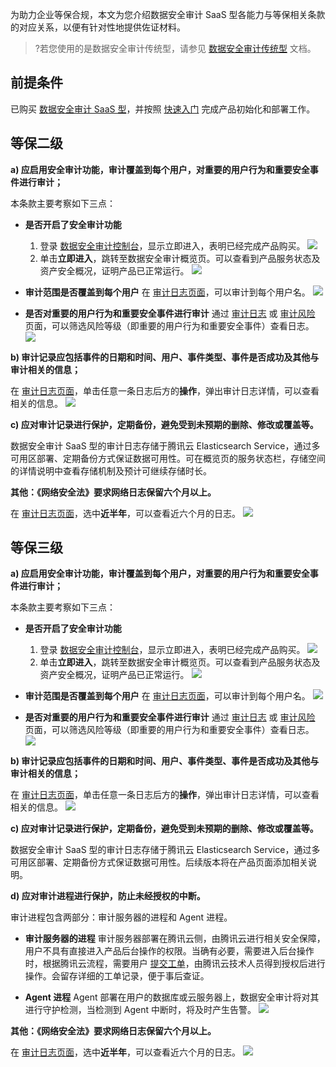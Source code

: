 为助力企业等保合规，本文为您介绍数据安全审计 SaaS 型各能力与等保相关条款的对应关系，以便有针对性地提供佐证材料。
>?若您使用的是数据安全审计传统型，请参见 [数据安全审计传统型](https://cloud.tencent.com/document/product/856/63886) 文档。

## 前提条件
已购买 [数据安全审计 SaaS 型](https://cloud.tencent.com/document/product/856/17379)，并按照 [快速入门](https://cloud.tencent.com/document/product/856/64700) 完成产品初始化和部署工作。

## 等保二级
**a) 应启用安全审计功能，审计覆盖到每个用户，对重要的用户行为和重要安全事件进行审计；**

本条款主要考察如下三点：
- **是否开启了安全审计功能**
  1. 登录 [数据安全审计控制台](https://console.cloud.tencent.com/cds/audit)，显示立即进入，表明已经完成产品购买。
  ![](https://qcloudimg.tencent-cloud.cn/raw/bef6d8fa05236237600a79625064c03b.png)
  2. 单击**立即进入**，跳转至数据安全审计概览页。可以查看到产品服务状态及资产安全概况，证明产品已正常运行。
![](https://qcloudimg.tencent-cloud.cn/raw/ad227cc784d2fc3bc005538312b0f307.png)

- **审计范围是否覆盖到每个用户**
在 [审计日志页面](https://console.cloud.tencent.com/dsaudit/log)，可以审计到每个用户名。
![](https://qcloudimg.tencent-cloud.cn/raw/7fc572cff390f0a0801c8e459b1bf592.png)

- **是否对重要的用户行为和重要安全事件进行审计**
通过 [审计日志](https://console.cloud.tencent.com/dsaudit/log) 或 [审计风险](https://console.cloud.tencent.com/dsaudit/risk) 页面，可以筛选风险等级（即重要的用户行为和重要安全事件）查看日志。
![](https://qcloudimg.tencent-cloud.cn/raw/484009d2cca1b86dbc823e78d9d73acf.png)


**b) 审计记录应包括事件的日期和时间、用户、事件类型、事件是否成功及其他与审计相关的信息；**

在 [审计日志页面](https://console.cloud.tencent.com/dsaudit/log)，单击任意一条日志后方的**操作**，弹出审计日志详情，可以查看相关的信息。
![](https://qcloudimg.tencent-cloud.cn/raw/0e81c6b176b832d0c33942b25ffde81e.png)

**c) 应对审计记录进行保护，定期备份，避免受到未预期的删除、修改或覆盖等。**

数据安全审计 SaaS 型的审计日志存储于腾讯云 Elasticsearch Service，通过多可用区部署、定期备份方式保证数据可用性。可在概览页的服务状态栏，存储空间的详情说明中查看存储机制及预计可继续存储时长。


**其他：《网络安全法》要求网络日志保留六个月以上。**

在 [审计日志页面](https://console.cloud.tencent.com/dsaudit/log)，选中**近半年**，可以查看近六个月的日志。
![](https://qcloudimg.tencent-cloud.cn/raw/0683adbbfbadb8b16e81774082d2b7f4.png)


## 等保三级
**a) 应启用安全审计功能，审计覆盖到每个用户，对重要的用户行为和重要安全事件进行审计；**

本条款主要考察如下三点：
- **是否开启了安全审计功能**
  1. 登录 [数据安全审计控制台](https://console.cloud.tencent.com/cds/audit)，显示立即进入，表明已经完成产品购买。
  ![](https://qcloudimg.tencent-cloud.cn/raw/bef6d8fa05236237600a79625064c03b.png)
  2. 单击**立即进入**，跳转至数据安全审计概览页。可以查看到产品服务状态及资产安全概况，证明产品已正常运行。
![](https://qcloudimg.tencent-cloud.cn/raw/ad227cc784d2fc3bc005538312b0f307.png)


- **审计范围是否覆盖到每个用户**
在 [审计日志页面](https://console.cloud.tencent.com/dsaudit/log)，可以审计到每个用户名。
![](https://qcloudimg.tencent-cloud.cn/raw/7fc572cff390f0a0801c8e459b1bf592.png)


- **是否对重要的用户行为和重要安全事件进行审计**
通过 [审计日志](https://console.cloud.tencent.com/dsaudit/log) 或 [审计风险](https://console.cloud.tencent.com/dsaudit/risk) 页面，可以筛选风险等级（即重要的用户行为和重要安全事件）查看日志。
![](https://qcloudimg.tencent-cloud.cn/raw/484009d2cca1b86dbc823e78d9d73acf.png)


**b) 审计记录应包括事件的日期和时间、用户、事件类型、事件是否成功及其他与审计相关的信息；**

在 [审计日志页面](https://console.cloud.tencent.com/dsaudit/log)，单击任意一条日志后方的**操作**，弹出审计日志详情，可以查看相关的信息。
![](https://qcloudimg.tencent-cloud.cn/raw/0e81c6b176b832d0c33942b25ffde81e.png)

**c) 应对审计记录进行保护，定期备份，避免受到未预期的删除、修改或覆盖等。**

数据安全审计 SaaS 型的审计日志存储于腾讯云 Elasticsearch Service，通过多可用区部署、定期备份方式保证数据可用性。后续版本将在产品页面添加相关说明。

**d) 应对审计进程进行保护，防止未经授权的中断。**

审计进程包含两部分：审计服务器的进程和 Agent 进程。

- **审计服务器的进程**
审计服务器部署在腾讯云侧，由腾讯云进行相关安全保障，用户不具有直接进入产品后台操作的权限。当确有必要，需要进入后台操作时，根据腾讯云流程，需要用户 [提交工单](https://console.cloud.tencent.com/workorder/category)，由腾讯云技术人员得到授权后进行操作。会留存详细的工单记录，便于事后查证。

- **Agent 进程**
Agent 部署在用户的数据库或云服务器上，数据安全审计将对其进行守护检测，当检测到 Agent 中断时，将及时产生告警。
![](https://qcloudimg.tencent-cloud.cn/raw/86f7ccc497402e6617af552bf88cd7b1.png)

**其他：《网络安全法》要求网络日志保留六个月以上。**

在 [审计日志页面](https://console.cloud.tencent.com/dsaudit/log)，选中**近半年**，可以查看近六个月的日志。
![](https://qcloudimg.tencent-cloud.cn/raw/0683adbbfbadb8b16e81774082d2b7f4.png)

